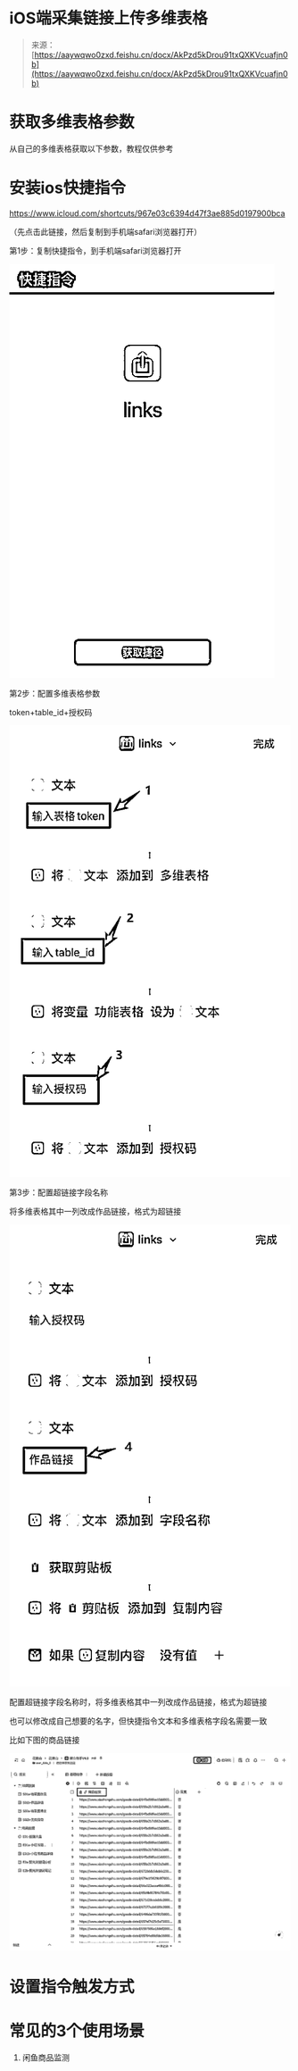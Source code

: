 # iOS端采集链接上传多维表格

> 来源：[https://aaywqwo0zxd.feishu.cn/docx/AkPzd5kDrou91txQXKVcuafjn0b](https://aaywqwo0zxd.feishu.cn/docx/AkPzd5kDrou91txQXKVcuafjn0b)

# 获取多维表格参数

从自己的多维表格获取以下参数，教程仅供参考

# 安装ios快捷指令

https://www.icloud.com/shortcuts/967e03c6394d47f3ae885d0197900bca

（先点击此链接，然后复制到手机端safari浏览器打开）

第1步：复制快捷指令，到手机端safari浏览器打开

![](img/5fcae03e0bb8c306e4eda2287de85e23.png)

第2步：配置多维表格参数

token+table_id+授权码

![](img/decbce7f3d6f03c093ae5a4a77f288c9.png)

第3步：配置超链接字段名称

将多维表格其中一列改成作品链接，格式为超链接

![](img/03e3aa4d33d556379c682d21fc78a7f4.png)

配置超链接字段名称时，将多维表格其中一列改成作品链接，格式为超链接

也可以修改成自己想要的名字，但快捷指令文本和多维表格字段名需要一致

比如下图的商品链接

![](img/9e3eaea3e0f228ff8c574d0736877e8d.png)

# 设置指令触发方式

# 常见的3个使用场景

1.  闲鱼商品监测